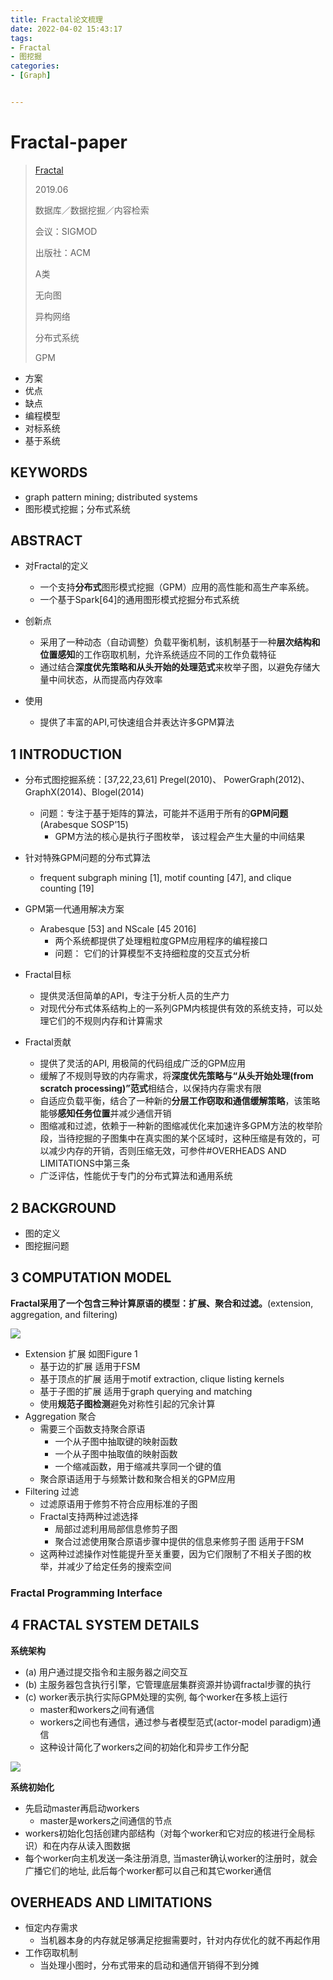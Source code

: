 ```yaml
---
title: Fractal论文梳理
date: 2022-04-02 15:43:17
tags:
- Fractal
- 图挖掘
categories:
- [Graph]


---
```




#  Fractal-paper

> [Fractal](https://dl.acm.org/doi/10.1145/3299869.3319875)
>
> 2019.06
>
> 数据库／数据挖掘／内容检索
>
> 会议：SIGMOD
>
> 出版社：ACM
>
> A类
>
> 无向图
>
> 异构网络
>
> 分布式系统
>
> GPM

* 方案
* 优点
* 缺点
* 编程模型
* 对标系统
* 基于系统

## KEYWORDS

* graph pattern mining; distributed systems
* 图形模式挖掘；分布式系统 

##  ABSTRACT

* 对Fractal的定义
  * 一个支持**分布式**图形模式挖掘（GPM）应用的高性能和高生产率系统。
  * 一个基于Spark[64]的通用图形模式挖掘分布式系统 

* 创新点
  * 采用了一种动态（自动调整）负载平衡机制，该机制基于一种**层次结构和位置感知**的工作窃取机制，允许系统适应不同的工作负载特征
  * 通过结合**深度优先策略和从头开始的处理范式**来枚举子图，以避免存储大量中间状态，从而提高内存效率

* 使用
  * 提供了丰富的API,可快速组合并表达许多GPM算法



##   1 INTRODUCTION

* 分布式图挖掘系统：[37,22,23,61]  Pregel(2010)、 PowerGraph(2012)、GraphX(2014)、Blogel(2014)

  * 问题：专注于基于矩阵的算法，可能并不适用于所有的**GPM问题**(Arabesque   SOSP’15)
    * GPM方法的核心是执行子图枚举， 该过程会产生大量的中间结果

* 针对特殊GPM问题的分布式算法

  * frequent subgraph mining [1], motif counting [47], and clique counting [19]

* GPM第一代通用解决方案

  * Arabesque [53] and NScale [45   2016]
    * 两个系统都提供了处理粗粒度GPM应用程序的编程接口
    * 问题： 它们的计算模型不支持细粒度的交互式分析

* Fractal目标

  * 提供灵活但简单的API，专注于分析人员的生产力
  * 对现代分布式体系结构上的一系列GPM内核提供有效的系统支持，可以处理它们的不规则内存和计算需求

* Fractal贡献

  * 提供了灵活的API, 用极简的代码组成广泛的GPM应用
  * 缓解了不规则导致的内存需求，将**深度优先策略与“从头开始处理(from scratch processing)”范式**相结合，以保持内存需求有限 
  * 自适应负载平衡，结合了一种新的**分层工作窃取和通信缓解策略**，该策略能够**感知任务位置**并减少通信开销
  * 图缩减和过滤，依赖于一种新的图缩减优化来加速许多GPM方法的枚举阶段，当待挖掘的子图集中在真实图的某个区域时，这种压缩是有效的，可以减少内存的开销，否则压缩无效，可参件#OVERHEADS AND LIMITATIONS中第三条
  * 广泛评估，性能优于专门的分布式算法和通用系统



##  2 BACKGROUND

* 图的定义
* 图挖掘问题

##  3 COMPUTATION MODEL

**Fractal采用了一个包含三种计算原语的模型：扩展、聚合和过滤。**(extension, aggregation, and filtering)

![](Fractal-paper/202203231010253.png)

* Extension  扩展      如图Figure 1
  * 基于边的扩展          适用于FSM
  * 基于顶点的扩展      适用于motif extraction, clique listing kernels
  * 基于子图的扩展      适用于graph querying and matching
  * 使用**规范子图检测**避免对称性引起的冗余计算
* Aggregation   聚合
  * 需要三个函数支持聚合原语
    * 一个从子图中抽取键的映射函数
    * 一个从子图中抽取值的映射函数
    * 一个缩减函数，用于缩减共享同一个键的值
  * 聚合原语适用于与频繁计数和聚合相关的GPM应用
* Filtering   过滤
  * 过滤原语用于修剪不符合应用标准的子图
  * Fractal支持两种过滤选择
    * 局部过滤利用局部信息修剪子图
    * 聚合过滤使用聚合原语步骤中提供的信息来修剪子图   适用于FSM
  * 这两种过滤操作对性能提升至关重要，因为它们限制了不相关子图的枚举，并减少了给定任务的搜索空间 

###  Fractal Programming Interface





##  4 FRACTAL SYSTEM DETAILS

**系统架构**

* (a) 用户通过提交指令和主服务器之间交互
* (b) 主服务器包含执行引擎，它管理底层集群资源并协调fractal步骤的执行 
* (c) worker表示执行实际GPM处理的实例, 每个worker在多核上运行
  * master和workers之间有通信
  * workers之间也有通信，通过参与者模型范式(actor-model paradigm)通信
  * 这种设计简化了workers之间的初始化和异步工作分配 

![](Fractal-paper/202203240941658.png)

**系统初始化**

* 先启动master再启动workers
  * master是workers之间通信的节点
* workers初始化包括创建内部结构（对每个worker和它对应的核进行全局标识）和在内存从读入图数据
* 每个worker向主机发送一条注册消息, 当master确认worker的注册时，就会广播它们的地址, 此后每个worker都可以自己和其它worker通信

##  OVERHEADS AND LIMITATIONS

* 恒定内存需求
  * 当机器本身的内存就足够满足挖掘需要时，针对内存优化的就不再起作用
* 工作窃取机制
  * 当处理小图时，分布式带来的启动和通信开销得不到分摊